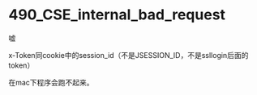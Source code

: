 # 490_CSE_internal_bad_request
嘘

x-Token同cookie中的session_id（不是JSESSION_ID，不是ssllogin后面的token）

在mac下程序会跑不起来。
